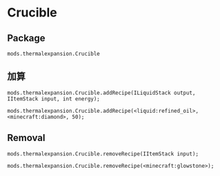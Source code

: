 # Crucible

## Package
`mods.thermalexpansion.Crucible`

## 加算

```zenscript
mods.thermalexpansion.Crucible.addRecipe(ILiquidStack output, IItemStack input, int energy);

mods.thermalexpansion.Crucible.addRecipe(<liquid:refined_oil>, <minecraft:diamond>, 50);
```

## Removal

```zenscript
mods.thermalexpansion.Crucible.removeRecipe(IItemStack input);

mods.thermalexpansion.Crucible.removeRecipe(<minecraft:glowstone>);
```